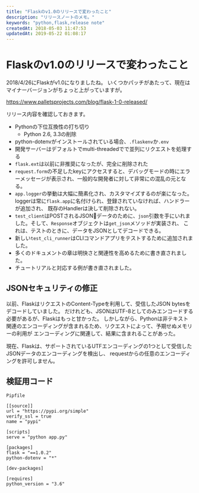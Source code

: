 ```yaml
---
title: "Flaskのv1.0のリリースで変わったこと"
description: "リリースノートのメモ。"
keywords: "python,flask,release note"
createdAt: 2018-05-03 11:47:53
updatedAt: 2019-05-22 01:08:17
---
```


# Flaskのv1.0のリリースで変わったこと

2018/4/26にFlaskがv1.0になりましたね。
いくつかパッチがあたって、現在はマイナーバージョンがちょっと上がっていますが。

<https://www.palletsprojects.com/blog/flask-1-0-released/>

リリース内容を確認しておきます。

- Pythonの下位互換性の打ち切り
    - Python 2.6, 3.3の削除
- python-dotenvがインストールされている場合、`.flaskenv`か`.env`
- 開発サーバーはデフォルトでmulti-threadedでで並列にリクエストを処理する
- `flask.ext`は以前に非推奨になったが、完全に削除された
- `request.form`の不足したkeyにアクセスすると、デバッグモードの時にエラーメッセージが表示され、一般的な開発者に対して非常にの混乱の元となる。
- `app.logger`の挙動は大幅に簡素化され、カスタマイズするのが楽になった。loggerは常に`flask.app`に名付けられ、登録されていなければ、ハンドラーが追加され、
既存のHandlerは決して削除されない。
- `test_client`はPOSTされるJSONデータのために、`json`引数を手にいれました。そして、`Response`オブジェクトは`get_json`メソッドが実装され、
これは、テストのときに、データをJSONとしてデコードできる。
- 新しい`test_cli_runner`はCLIコマンドアプリをテストするために追加されました。
- 多くのドキュメントの章は明快さと関連性を高めるために書き直されました。
- チュートリアルと対応する例が書き直されました。

## JSONセキュリティの修正

以前、FlaskはリクエストのContent-Typeを利用して、受信したJSON bytesをデコードしていました。
だけれども、JSONはUTF-8としてのみエンコードする必要があるが、Flaskはもっと甘かった。
しかしながら、Pythonは非テキスト関連のエンコーディングが含まれるため、リクエストによって、予期せぬメモリーの利用が
エンコーディングに関連して、結果に含まれることがあった。

現在、Flaskは、サポートされているUTFエンコーディングの1つとして受信したJSONデータのエンコーディングを検出し、
requestからの任意のエンコーディングを許可しません。


## 検証用コード

`Pipfile`

```
[[source]]
url = "https://pypi.org/simple"
verify_ssl = true
name = "pypi"

[scripts]
serve = "python app.py"

[packages]
flask = "==1.0.2"
python-dotenv = "*"

[dev-packages]

[requires]
python_version = "3.6"

```